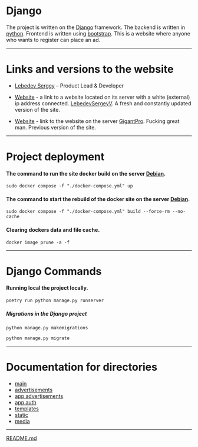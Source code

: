 # Django

The project is written on the [Django](https://www.djangoproject.com) framework.
The backend is written in [python](https://www.python.org).
Frontend is written using [bootstrap](https://getbootstrap.com).
This is a website where anyone who wants to register can place an ad.

___

# Links and versions to the website    

* [Lebedev Sergey](https://github.com/LebedevSergeyV) – Product Lead & Developer

* [Website](http://109.111.185.225) - a link to a website located on its server with a white (external) ip address connected. [LebedevSergeyV](https://github.com/LebedevSergeyV). A fresh and constantly updated version of the site.
  
* [Website](https://garage.xiver.ru) - link to the website on the server [GigantPro](https://github.com/GigantPro). Fucking great man. Previous version of the site. 


___

# Project deployment

#### The command to run the site docker build on the server [Debian](https://www.debian.org).
```commandline
sudo docker compose -f "./docker-compose.yml" up
```

#### The command to start the rebuild of the docker site on the server [Debian](https://www.debian.org).
```commandline
sudo docker compose -f "./docker-compose.yml" build --force-rm --no-cache
```

#### Clearing dockers data and file cache.
```commandline
docker image prune -a -f
```
___

# Django Commands

#### Running local the project locally.
```commandline
poetry run python manage.py runserver
```

##### Migrations in the Django project
```commandline
python manage.py makemigrations
```
```commandline
python manage.py migrate
```

___

# Documentation for directories

* [main](advertisements%2Fdoc.md)
* [advertisements](advertisements%2Fadvertisements%2Fdoc.md)
* [app advertisements](advertisements%2Fapp_advertisements%2Fdoc.md)
* [app auth](advertisements%2Fapp_auth%2Fdoc.md)
* [templates](advertisements%2Ftemplates%2Fdoc.md)
* [static](advertisements%2Fstatic%2Fdoc.md)
* [media](advertisements%2Fmedia%2Fdoc.md)

___

[README.md](README.md)
